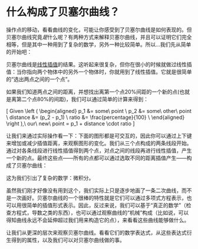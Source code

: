 # 什么构成了贝塞尔曲线？

操作点的移动，看看曲线的变化，可能让你感受到了贝塞尔曲线是如何表现的。但贝塞尔曲线究竟*是*什么呢？有两种方式来解释贝塞尔曲线，并且可以证明它们完全相等，但是其中一种用到了复杂的数学，另外一种比较简单。所以...我们先从简单的开始吧：

贝塞尔曲线是[线性插值](https://en.wikipedia.org/wiki/Linear_interpolation)的结果。这听起来很复杂，但你在很小的时候就做过线性插值：当你指向两个物体中的另外一个物体时，你就用到了线性插值。它就是很简单的“选出两点之间的一个点”。

如果我们知道两点之间的距离，并想找出离第一个点20%间距的一个新的点(也就是离第二个点80%的间距)，我们可以通过简单的计算来得到：

\[
Given \left (
  \begin{aligned}
    p_1 &= some\ point \\
    p_2 &= some\ other\ point \\
    distance &= (p_2 - p_1) \\
    ratio &= \frac{percentage}{100} \\
  \end{aligned}
\right ),\ our\ new\ point = p_1 + distance \cdot ratio
\]

让我们来通过实际操作看一下：下面的图形都是可交互的，因此你可以通过上下键来增加或减少插值距离，来观察图形的变化。我们从三个点构成的两条线段开始。通过对各条线段进行线性插值得到两个点，对点之间的线段再进行线性插值，产生一个新的点。最终这些点——所有的点都可以通过选取不同的距离插值产生——构成了贝塞尔曲线：

<Graphic title="Linear Interpolation leading to Bézier curves" setup={this.setup} draw={this.draw} onKeyDown={this.onKeyDown}/>

这为我们引出了复杂的数学：微积分。

虽然我们刚才好像没有用到这个，我们实际上只是逐步地画了一条二次曲线，而不是一次画好。贝塞尔曲线的一个很棒的特性就是它们可以通过多项式方程表示，也可以用很简单的插值形式表示。因此，反过来说，我们可以基于“真正的数学”（检查方程式，导数之类的东西），也可以通过观察曲线的“机械”构成（比如说，可以得知曲线永远不会延伸超过我们用来构造它的点），来看看这些曲线能够做什么。

让我们从更深的层次来观察贝塞尔曲线。看看它们的数学表达式，从这些表达式衍生得到的属性，以及我们可以对贝塞尔曲线做的事。
